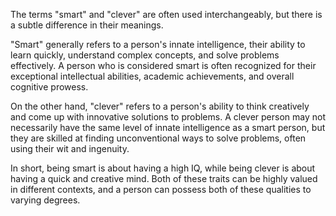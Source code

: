 The terms "smart" and "clever" are often used interchangeably, but there is a subtle difference in their meanings.

"Smart" generally refers to a person's innate intelligence, their ability to learn quickly, understand complex concepts, and solve problems effectively. A person who is considered smart is often recognized for their exceptional intellectual abilities, academic achievements, and overall cognitive prowess.

On the other hand, "clever" refers to a person's ability to think creatively and come up with innovative solutions to problems. A clever person may not necessarily have the same level of innate intelligence as a smart person, but they are skilled at finding unconventional ways to solve problems, often using their wit and ingenuity.

In short, being smart is about having a high IQ, while being clever is about having a quick and creative mind. Both of these traits can be highly valued in different contexts, and a person can possess both of these qualities to varying degrees.